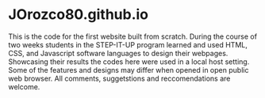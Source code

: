 # JOrozco80.github.io
This is the code for the first website built from scratch.  During the course of two weeks students in the STEP-IT-UP
program learned and used HTML, CSS, and Javascript software languages to design their webpages. 
Showcasing their results the codes here were used in a local host setting.
Some of the features and designs may differ when opened in open public web browser.
All comments, suggetstions and reccomendations are welcome. 
